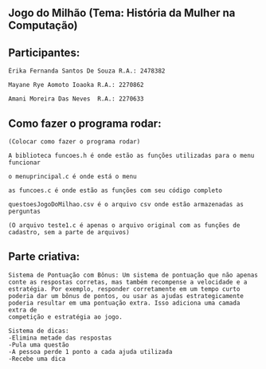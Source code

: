 ## Jogo do Milhão (Tema: História da Mulher na Computação)

## Participantes:

    Érika Fernanda Santos De Souza R.A.: 2478382

    Mayane Rye Aomoto Ioaoka R.A.: 2270862

    Amani Moreira Das Neves  R.A.: 2270633

## Como fazer o programa rodar: 

    (Colocar como fazer o programa rodar)

    A biblioteca funcoes.h é onde estão as funções utilizadas para o menu funcionar

    o menuprincipal.c é onde está o menu

    as funcoes.c é onde estão as funções com seu código completo

    questoesJogoDoMilhao.csv é o arquivo csv onde estão armazenadas as perguntas

    (O arquivo teste1.c é apenas o arquivo original com as funções de cadastro, sem a parte de arquivos)



## Parte criativa:

    Sistema de Pontuação com Bônus: Um sistema de pontuação que não apenas conte as respostas corretas, mas também recompense a velocidade e a estratégia. Por exemplo, responder corretamente em um tempo curto poderia dar um bônus de pontos, ou usar as ajudas estrategicamente poderia resultar em uma pontuação extra. Isso adiciona uma camada extra de 
    competição e estratégia ao jogo.

    Sistema de dicas:
    -Elimina metade das respostas
    -Pula uma questão
    -A pessoa perde 1 ponto a cada ajuda utilizada
    -Recebe uma dica





```

